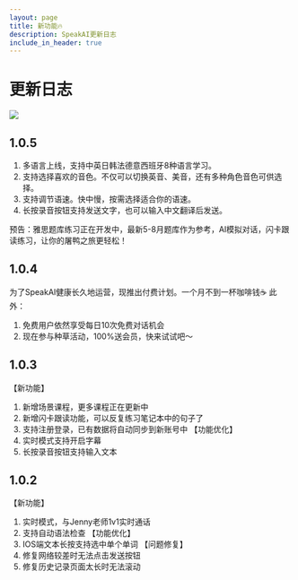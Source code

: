 ```yaml
---
layout: page
title: 新功能🔥
description: SpeakAI更新日志
include_in_header: true
---
```


# 更新日志

![](../../assets/feature.jpg)

## 1.0.5
1. 多语言上线，支持中英日韩法德意西班牙8种语言学习。
2. 支持选择喜欢的音色。不仅可以切换英音、美音，还有多种角色音色可供选择。
3. 支持调节语速。快中慢，按需选择适合你的语速。
4. 长按录音按钮支持发送文字，也可以输入中文翻译后发送。

预告：雅思题库练习正在开发中，最新5-8月题库作为参考，AI模拟对话，闪卡跟读练习，让你的屠鸭之旅更轻松！

## 1.0.4
为了SpeakAI健康长久地运营，现推出付费计划。一个月不到一杯咖啡钱☕ 此外：
1. 免费用户依然享受每日10次免费对话机会
2. 现在参与种草活动，100%送会员，快来试试吧～

## 1.0.3
【新功能】
1. 新增场景课程，更多课程正在更新中
2. 新增闪卡跟读功能，可以反复练习笔记本中的句子了
3. 支持注册登录，已有数据将自动同步到新账号中
【功能优化】
1. 实时模式支持开启字幕
2. 长按录音按钮支持输入文本

## 1.0.2

【新功能】
1. 实时模式，与Jenny老师1v1实时通话
2. 支持自动语法检查
【功能优化】
1. IOS端文本长按支持选中单个单词
【问题修复】
1. 修复网络较差时无法点击发送按钮
2. 修复历史记录页面太长时无法滚动
